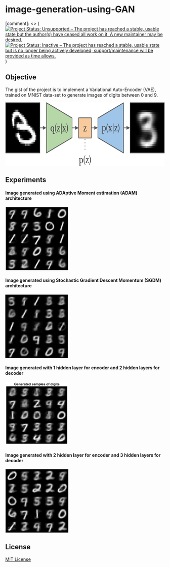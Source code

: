 # image-generation-using-GAN

[comment]: <> (
[![Project Status: Unsupported – The project has reached a stable, usable state but the author(s) have ceased all work on it. A new maintainer may be desired.](https://www.repostatus.org/badges/latest/unsupported.svg)](https://www.repostatus.org/#unsupported) [![Project Status: Inactive – The project has reached a stable, usable state but is no longer being actively developed; support/maintenance will be provided as time allows.](https://www.repostatus.org/badges/latest/inactive.svg)](https://www.repostatus.org/#inactive)
)

## Objective
The gist of the project is to implement a Variational Auto-Encoder (VAE), trained on MNIST data-set to generate images of digits between 0 and 9.

<img src="https://github.com/karthiknagarajansundar/image-generation-using-GAN/blob/main/images/vae.png" width="600" height="200">

## Experiments
#### Image generated using ADAptive Moment estimation (ADAM) architecture
<img src="https://github.com/karthiknagarajansundar/image-generation-using-GAN/blob/main/images/ImGenADAM.jpg" width="200" height="200">

#### Image generated using Stochastic Gradient Descent Momentum (SGDM) architecture
<img src="https://github.com/karthiknagarajansundar/image-generation-using-GAN/blob/main/images/ImGenSGDM.jpg" width="200" height="200">

#### Image generated with 1 hidden layer for encoder and 2 hidden layers for decoder
<img src="https://github.com/karthiknagarajansundar/image-generation-using-GAN/blob/main/images/1LEnc_2LDec.jpg" width="200" height="200">

#### Image generated with 2 hidden layer for encoder and 3 hidden layers for decoder
<img src="https://github.com/karthiknagarajansundar/image-generation-using-GAN/blob/main/images/2LEnc_3LDec.jpg" width="200" height="200">

## License
[MIT License](https://github.com/karthiknagarajansundar/image-generation-using-GAN/blob/main/LICENSE)

